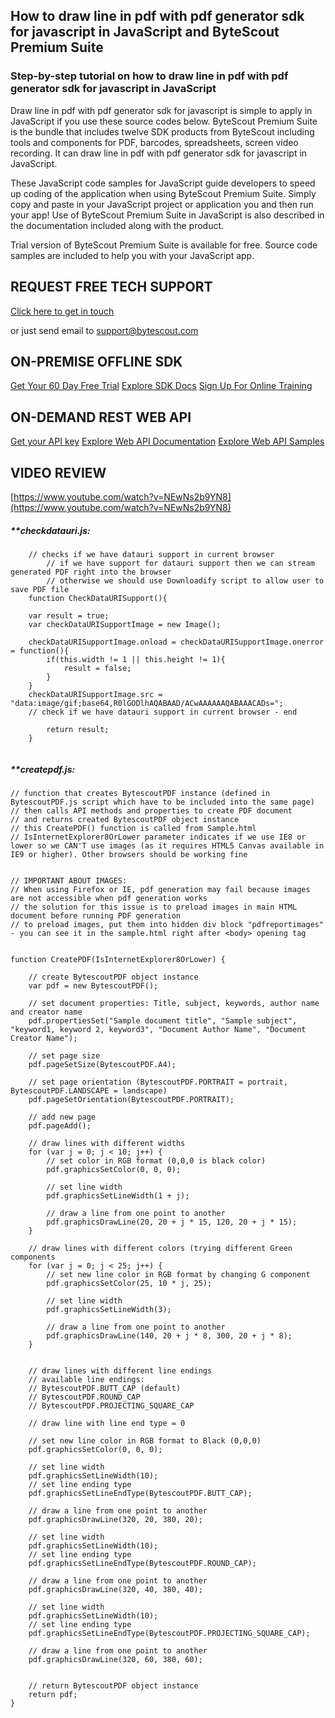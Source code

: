 ## How to draw line in pdf with pdf generator sdk for javascript in JavaScript and ByteScout Premium Suite

### Step-by-step tutorial on how to draw line in pdf with pdf generator sdk for javascript in JavaScript

Draw line in pdf with pdf generator sdk for javascript is simple to apply in JavaScript if you use these source codes below. ByteScout Premium Suite is the bundle that includes twelve SDK products from ByteScout including tools and components for PDF, barcodes, spreadsheets, screen video recording. It can draw line in pdf with pdf generator sdk for javascript in JavaScript.

 These JavaScript code samples for JavaScript guide developers to speed up coding of the application when using ByteScout Premium Suite.  Simply copy and paste in your JavaScript project or application you and then run your app! Use of ByteScout Premium Suite in JavaScript is also described in the documentation included along with the product.

Trial version of ByteScout Premium Suite is available for free. Source code samples are included to help you with your JavaScript app.

## REQUEST FREE TECH SUPPORT

[Click here to get in touch](https://bytescout.zendesk.com/hc/en-us/requests/new?subject=ByteScout%20Premium%20Suite%20Question)

or just send email to [support@bytescout.com](mailto:support@bytescout.com?subject=ByteScout%20Premium%20Suite%20Question) 

## ON-PREMISE OFFLINE SDK 

[Get Your 60 Day Free Trial](https://bytescout.com/download/web-installer?utm_source=github-readme)
[Explore SDK Docs](https://bytescout.com/documentation/index.html?utm_source=github-readme)
[Sign Up For Online Training](https://academy.bytescout.com/)


## ON-DEMAND REST WEB API

[Get your API key](https://pdf.co/documentation/api?utm_source=github-readme)
[Explore Web API Documentation](https://pdf.co/documentation/api?utm_source=github-readme)
[Explore Web API Samples](https://github.com/bytescout/ByteScout-SDK-SourceCode/tree/master/PDF.co%20Web%20API)

## VIDEO REVIEW

[https://www.youtube.com/watch?v=NEwNs2b9YN8](https://www.youtube.com/watch?v=NEwNs2b9YN8)




<!-- code block begin -->

##### ****checkdatauri.js:**
    
```
	// checks if we have datauri support in current browser
        // if we have support for datauri support then we can stream generated PDF right into the browser
        // otherwise we should use Downloadify script to allow user to save PDF file
	function CheckDataURISupport(){

	var result = true;
	var checkDataURISupportImage = new Image();

	checkDataURISupportImage.onload = checkDataURISupportImage.onerror = function(){
		if(this.width != 1 || this.height != 1){
			result = false;
		}
	}
	checkDataURISupportImage.src = "data:image/gif;base64,R0lGODlhAQABAAD/ACwAAAAAAQABAAACADs=";
	// check if we have datauri support in current browser - end

		return result;
	}


```

<!-- code block end -->    

<!-- code block begin -->

##### ****createpdf.js:**
    
```
// function that creates BytescoutPDF instance (defined in BytescoutPDF.js script which have to be included into the same page)
// then calls API methods and properties to create PDF document
// and returns created BytescoutPDF object instance
// this CreatePDF() function is called from Sample.html
// IsInternetExplorer8OrLower parameter indicates if we use IE8 or lower so we CAN'T use images (as it requires HTML5 Canvas available in IE9 or higher). Other browsers should be working fine


// IMPORTANT ABOUT IMAGES: 
// When using Firefox or IE, pdf generation may fail because images are not accessible when pdf generation works
// the solution for this issue is to preload images in main HTML document before running PDF generation
// to preload images, put them into hidden div block "pdfreportimages" - you can see it in the sample.html right after <body> opening tag


function CreatePDF(IsInternetExplorer8OrLower) {

    // create BytescoutPDF object instance
    var pdf = new BytescoutPDF();

    // set document properties: Title, subject, keywords, author name and creator name
    pdf.propertiesSet("Sample document title", "Sample subject", "keyword1, keyword 2, keyword3", "Document Author Name", "Document Creator Name");

    // set page size
    pdf.pageSetSize(BytescoutPDF.A4);

    // set page orientation (BytescoutPDF.PORTRAIT = portrait, BytescoutPDF.LANDSCAPE = landscape)
    pdf.pageSetOrientation(BytescoutPDF.PORTRAIT);

    // add new page
    pdf.pageAdd();

    // draw lines with different widths
    for (var j = 0; j < 10; j++) {
        // set color in RGB format (0,0,0 is black color)
        pdf.graphicsSetColor(0, 0, 0);

        // set line width
        pdf.graphicsSetLineWidth(1 + j);

        // draw a line from one point to another
        pdf.graphicsDrawLine(20, 20 + j * 15, 120, 20 + j * 15);
    }

    // draw lines with different colors (trying different Green components
    for (var j = 0; j < 25; j++) {
        // set new line color in RGB format by changing G component
        pdf.graphicsSetColor(25, 10 * j, 25);

        // set line width
        pdf.graphicsSetLineWidth(3);

        // draw a line from one point to another
        pdf.graphicsDrawLine(140, 20 + j * 8, 300, 20 + j * 8);
    }


    // draw lines with different line endings
    // available line endings:
    // BytescoutPDF.BUTT_CAP (default)
    // BytescoutPDF.ROUND_CAP
    // BytescoutPDF.PROJECTING_SQUARE_CAP

    // draw line with line end type = 0

    // set new line color in RGB format to Black (0,0,0)
    pdf.graphicsSetColor(0, 0, 0);

    // set line width
    pdf.graphicsSetLineWidth(10);
    // set line ending type
    pdf.graphicsSetLineEndType(BytescoutPDF.BUTT_CAP);

    // draw a line from one point to another
    pdf.graphicsDrawLine(320, 20, 380, 20);

    // set line width
    pdf.graphicsSetLineWidth(10);
    // set line ending type
    pdf.graphicsSetLineEndType(BytescoutPDF.ROUND_CAP);

    // draw a line from one point to another
    pdf.graphicsDrawLine(320, 40, 380, 40);

    // set line width
    pdf.graphicsSetLineWidth(10);
    // set line ending type
    pdf.graphicsSetLineEndType(BytescoutPDF.PROJECTING_SQUARE_CAP);

    // draw a line from one point to another
    pdf.graphicsDrawLine(320, 60, 380, 60);


    // return BytescoutPDF object instance
    return pdf;
}


```

<!-- code block end -->